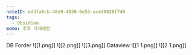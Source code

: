 ```yaml
---
noteID: ed3fa8cb-48e9-4038-9e55-ace48826f746
tags:
  - Obsidian
memo: 추후 삭제예정
---
```

DB Forder
	![[1.png]]
	![[2.png]]
	![[3.png]]
Dataview
	![[1 1.png]]
	![[2 1.png]]
	
	





